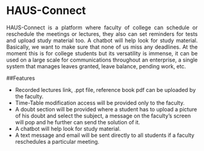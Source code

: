 # HAUS-Connect

<p style="text-align:justify";> 
 HAUS-Connect is a platform where faculty of college can schedule or reschedule the meetings or lectures, they also can set reminders for tests and upload study material too. A chatbot will help look for study material. Basically, we want to make sure that none of us miss any deadlines. At the moment this is for college students but its versatility is immense, it can be used on a large scale for communications throughout an enterprise, a single system that manages leaves granted, leave balance, pending work, etc.
</p>

##Features
<p style="text-align:justify";> 
<ul>
<li>Recorded lectures link, .ppt file, reference book pdf can be uploaded by the faculty.</li>
<li>Time-Table modification access will be provided only to the faculty.</li>
<li>A doubt section will be provided where a student has to upload a picture of his doubt and select the subject, a message on the faculty’s screen will pop and he further can send the solution of it.</li>
<li>A chatbot will help look for study material.</li>
<li>A text message and email will be sent directly to all students if a faculty reschedules a particular meeting.</li>
</ul>
</p>
